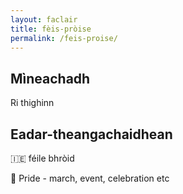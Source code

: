 ```yaml
---
layout: faclair
title: fèis-pròise
permalink: /feis-proise/
---
```


## Mìneachadh

Ri thighinn

## Eadar-theangachaidhean

&#x1f1ee;&#x1f1ea; féile bhròid

&#x1f3f4;&#xe0067;&#xe0062;&#xe0065;&#xe006e;&#xe0067;&#xe007f; Pride - march, event, celebration etc
